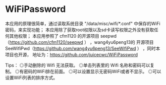 # WiFiPassword
本应用的原理很简单，通过读取系统目录 "/data/misc/wifi/*.conf" 中保存的WiFi密码，来实现功能；
本应用除了获取root权限以及sd卡读写权限之外没有获取任何其他权限；
本应用参照了 cfm1120 的开源项目 seepwd（https://github.com/cfm1120/seepwd ） ，wang4yu6peng13的
        开源项目 SeeWifiPwd（https://github.com/wang4yu6peng13/SeeWifiPwd ） ，同时本项目也开源，
        地址为：https://github.com/juicecwc/WiFiPassword

Tips：
        ◎手动删除的 Wifi 无法获取。
        ◎单击列表里的 Wifi 名称和密码可以复制。
        ◎有密码的WiFi排在前面。
        ◎可以设置显示无密码WiFi或者不显示。
        ◎可以设置WiFi列表的排序方式。
